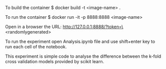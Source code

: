 To build the container
$ docker build -t \<image-name\> .

To run the container
$ docker run -it -p 8888:8888 \<image-name\>

Open in a browser the URL:
http://127.0.0.1:8888/?token=\<randomlygenerated\>
    
To run the experiment open Analysis.ipynb file and use shift+enter key to run each cell of the notebook.

This experiment is simple code to analyse the difference between the k-fold cross validation models provided by scikit learn.
